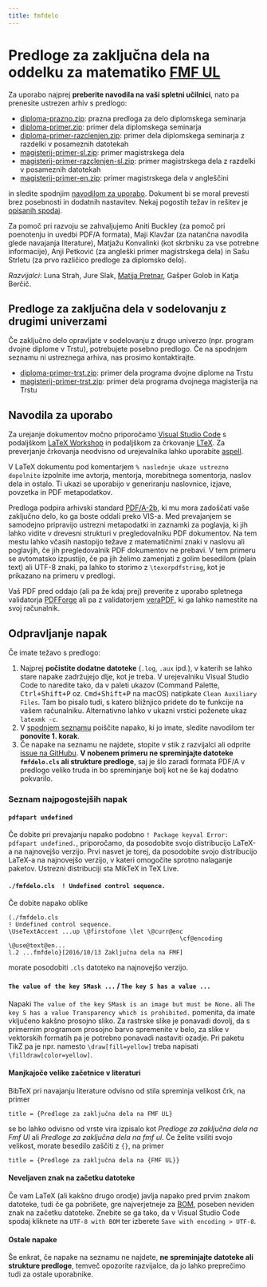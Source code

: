 ```yaml
---
title: fmfdelo
---
```


# Predloge za zaključna dela na oddelku za matematiko [FMF UL](https://www.fmf.uni-lj.si/)

Za uporabo najprej **preberite navodila na vaši spletni učilnici**, nato pa prenesite ustrezen arhiv s predlogo:

- [diploma-prazno.zip](arhivi/diploma-prazno.zip): prazna predloga za delo diplomskega seminarja
- [diploma-primer.zip](arhivi/diploma-primer.zip): primer dela diplomskega seminarja
- [diploma-primer-razclenjen.zip](arhivi/diploma-primer-razclenjen.zip): primer dela diplomskega seminarja z razdelki v posameznih datotekah
- [magisterij-primer-sl.zip](arhivi/magisterij-primer-sl.zip): primer magistrskega dela
- [magisterij-primer-razclenjen-sl.zip](arhivi/magisterij-primer-razclenjen-sl.zip): primer magistrskega dela z razdelki v posameznih datotekah
- [magisterij-primer-en.zip](arhivi/magisterij-primer-en.zip): primer magistrskega dela v angleščini

in sledite spodnjim [navodilom za uporabo](#navodila-za-uporabo). Dokument bi se moral prevesti brez posebnosti in dodatnih nastavitev. Nekaj pogostih težav in rešitev je [opisanih spodaj](#odpravljanje-napak).

Za pomoč pri razvoju se zahvaljujemo Aniti Buckley (za pomoč pri poenotenju in uvedbi PDF/A formata), Maji Klavžar (za natančna navodila glede navajanja literature), Matjažu Konvalinki (kot skrbniku za vse potrebne informacije), Anji Petković (za angleški primer magistrskega dela) in Sašu Strletu (za prvo različico predloge za diplomsko delo).

_Razvijalci_: Luna Strah, Jure Slak, [Matija Pretnar](https://matija.pretnar.info/), Gašper Golob in Katja Berčič.

## Predloge za zaključna dela v sodelovanju z drugimi univerzami

Če zaključno delo opravljate v sodelovanju z drugo univerzo (npr. program dvojne diplome v Trstu), potrebujete posebno predlogo. Če na spodnjem seznamu ni ustreznega arhiva, nas prosimo kontaktirajte.

- [diploma-primer-trst.zip](arhivi/diploma-primer-trst.zip): primer dela programa dvojne diplome na Trstu
- [magisterij-primer-trst.zip](arhivi/magisterij-primer-trst.zip): primer dela programa dvojnega magisterija na Trstu

## Navodila za uporabo

Za urejanje dokumentov močno priporočamo [Visual Studio Code](https://code.visualstudio.com) s podaljškom [LaTeX Workshop](https://marketplace.visualstudio.com/items?itemName=James-Yu.latex-workshop) in podaljškom za črkovanje [LTeX](https://marketplace.visualstudio.com/items?itemName=valentjn.vscode-ltex). Za preverjanje črkovanja neodvisno od urejevalnika lahko uporabite [aspell](http://aspell.net/).

V LaTeX dokumentu pod komentarjem `% naslednje ukaze ustrezno dopolnite` izpolnite ime avtorja, mentorja, morebitnega somentorja, naslov dela in ostalo. Ti ukazi se uporabijo v generiranju naslovnice, izjave, povzetka in PDF metapodatkov.

Predloga podpira arhivski standard [PDF/A-2b](https://en.wikipedia.org/wiki/PDF/A), ki mu mora zadoščati vaše zaključno delo, ko ga boste oddali preko VIS-a. Med prevajanjem se samodejno pripravijo ustrezni metapodatki in zaznamki za poglavja, ki jih lahko vidite v drevesni strukturi v pregledovalniku PDF dokumentov. Na tem mestu lahko včasih nastopijo težave z matematičnimi znaki v naslovu ali poglavjih, če jih pregledovalnik PDF dokumentov ne prebavi. V tem primeru se avtomatsko izpustijo, če pa jih želimo zamenjati z golim besedilom (plain text) ali UTF-8 znaki, pa lahko to storimo z `\texorpdfstring`, kot je prikazano na primeru v predlogi.

Vaš PDF pred oddajo (ali pa že kdaj prej) preverite z uporabo spletnega validatorja [PDFForge](https://www.pdfforge.org/pdfcreator-online/en/validate-pdfa) ali pa z validatorjem [veraPDF](https://openpreservation.org/tools/verapdf/), ki ga lahko namestite na svoj računalnik.

## Odpravljanje napak

Če imate težavo s predlogo:

1. Najprej **počistite dodatne datoteke** (`.log`, `.aux` ipd.), v katerih se lahko stare napake zadržujejo dlje, kot je treba. V urejevalniku Visual Studio Code to naredite tako, da v paleti ukazov (Command Palette, <kbd>Ctrl+Shift+P</kbd> oz. <kbd>Cmd+Shift+P</kbd> na macOS) natipkate `Clean Auxiliary Files`. Tam bo pisalo tudi, s katero bližnjico pridete do te funkcije na vašem računalniku. Alternativno lahko v ukazni vrstici poženete ukaz `latexmk -c`.
2. V [spodnjem seznamu](#seznam-najpogostejših-napak) poiščite napako, ki jo imate, sledite navodilom ter **ponovite 1. korak**.
3. Če napake na seznamu ne najdete, stopite v stik z razvijalci ali odprite [issue na GitHubu](https://github.com/ul-fmf/fmfdelo/issues/new). **V nobenem primeru ne spreminjajte datoteke `fmfdelo.cls` ali strukture predloge**, saj je šlo zaradi formata PDF/A v predlogo veliko truda in bo spreminjanje bolj kot ne še kaj dodatno pokvarilo.

### Seznam najpogostejših napak

#### `pdfapart undefined`

Če dobite pri prevajanju napako podobno `! Package keyval Error: pdfapart undefined.`, priporočamo, da posodobite svojo distribucijo LaTeX-a na najnovejšo verzijo. Prvi nasvet je torej, da posodobite svojo distribucijo LaTeX-a na najnovejšo verzijo, v kateri omogočite sprotno nalaganje paketov. Ustrezni distribuciji sta MikTeX in TeX Live.

#### `./fmfdelo.cls  ! Undefined control sequence.`

Če dobite napako oblike

    (./fmfdelo.cls
    ! Undefined control sequence.
    \UseTextAccent ...up \@firstofone \let \@curr@enc
                                                    \cf@encoding \@use@text@en...
    l.2 ...fmfdelo}[2016/10/13 Zaključna dela na FMF]

morate posodobiti `.cls` datoteko na najnovejšo verzijo.

#### `The value of the key SMask ...` / `The key S has a value ...`

Napaki `The value of the key SMask is an image but must be None.` ali `The key S has a value Transparency which is prohibited.` pomenita, da imate vključeno kakšno prosojno sliko. Za rastrske slike je ponavadi dovolj, da s primernim programom prosojno barvo spremenite v belo, za slike v vektorskih formatih pa je potrebno ponavadi nastaviti ozadje. Pri paketu TikZ pa je npr. namesto `\draw[fill=yellow]` treba napisati `\filldraw[color=yellow]`.


#### Manjkajoče velike začetnice v literaturi

BibTeX pri navajanju literature odvisno od stila spreminja velikost črk, na primer

    title = {Predloge za zaključna dela na FMF UL}

se bo lahko odvisno od vrste vira izpisalo kot _Predloge za zaključna dela na Fmf Ul_ ali _Predloge za zaključna dela na fmf ul_. Če želite vsiliti svojo velikost, morate besedilo zaščiti z `{}`, na primer

    title = {Predloge za zaključna dela na {FMF UL}}

#### Neveljaven znak na začetku datoteke

Če vam LaTeX (ali kakšno drugo orodje) javlja napako pred prvim znakom datoteke, tudi če ga pobrišete, gre najverjetneje za [BOM](https://en.wikipedia.org/wiki/Byte_order_mark), poseben neviden znak na začetku datoteke. Znebite se ga tako, da v Visual Studio Code spodaj kliknete na `UTF-8 with BOM` ter izberete `Save with encoding > UTF-8`.

#### Ostale napake

Še enkrat, če napake na seznamu ne najdete, **ne spreminjajte datoteke ali strukture predloge**, temveč opozorite razvijalce, da jo lahko preprečimo tudi za ostale uporabnike.
